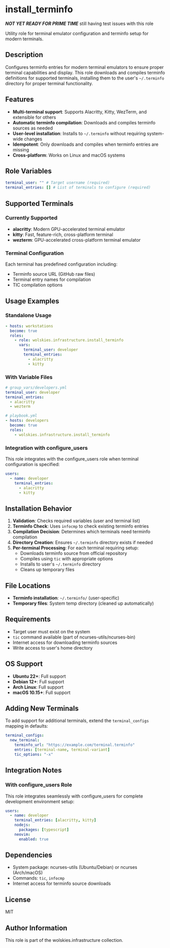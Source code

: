 # install_terminfo

**_NOT YET READY FOR PRIME TIME_** still having test issues with this role

Utility role for terminal emulator configuration and terminfo setup for modern terminals.

## Description

Configures terminfo entries for modern terminal emulators to ensure proper terminal capabilities and display. This role downloads and compiles terminfo definitions for supported terminals, installing them to the user's `~/.terminfo` directory for proper terminal functionality.

## Features

- **Multi-terminal support**: Supports Alacritty, Kitty, WezTerm, and extensible for others
- **Automatic terminfo compilation**: Downloads and compiles terminfo sources as needed
- **User-level installation**: Installs to `~/.terminfo` without requiring system-wide changes
- **Idempotent**: Only downloads and compiles when terminfo entries are missing
- **Cross-platform**: Works on Linux and macOS systems

## Role Variables

```yaml
terminal_user: "" # Target username (required)
terminal_entries: [] # List of terminals to configure (required)
```

## Supported Terminals

### Currently Supported

- **alacritty**: Modern GPU-accelerated terminal emulator
- **kitty**: Fast, feature-rich, cross-platform terminal
- **wezterm**: GPU-accelerated cross-platform terminal emulator

### Terminal Configuration

Each terminal has predefined configuration including:

- Terminfo source URL (GitHub raw files)
- Terminal entry names for compilation
- TIC compilation options

## Usage Examples

### Standalone Usage

```yaml
- hosts: workstations
  become: true
  roles:
    - role: wolskies.infrastructure.install_terminfo
      vars:
        terminal_user: developer
        terminal_entries:
          - alacritty
          - kitty
```

### With Variable Files

```yaml
# group_vars/developers.yml
terminal_user: developer
terminal_entries:
  - alacritty
  - wezterm

# playbook.yml
- hosts: developers
  become: true
  roles:
    - wolskies.infrastructure.install_terminfo
```

### Integration with configure_users

This role integrates with the configure_users role when terminal configuration is specified:

```yaml
users:
  - name: developer
    terminal_entries:
      - alacritty
      - kitty
```

## Installation Behavior

1. **Validation**: Checks required variables (user and terminal list)
2. **Terminfo Check**: Uses `infocmp` to check existing terminfo entries
3. **Compilation Decision**: Determines which terminals need terminfo compilation
4. **Directory Creation**: Ensures `~/.terminfo` directory exists if needed
5. **Per-terminal Processing**: For each terminal requiring setup:
   - Downloads terminfo source from official repository
   - Compiles using `tic` with appropriate options
   - Installs to user's `~/.terminfo` directory
   - Cleans up temporary files

## File Locations

- **Terminfo installation**: `~/.terminfo/` (user-specific)
- **Temporary files**: System temp directory (cleaned up automatically)

## Requirements

- Target user must exist on the system
- `tic` command available (part of ncurses-utils/ncurses-bin)
- Internet access for downloading terminfo sources
- Write access to user's home directory

## OS Support

- **Ubuntu 22+**: Full support
- **Debian 12+**: Full support
- **Arch Linux**: Full support
- **macOS 10.15+**: Full support

## Adding New Terminals

To add support for additional terminals, extend the `terminal_configs` mapping in defaults:

```yaml
terminal_configs:
  new_terminal:
    terminfo_url: "https://example.com/terminal.terminfo"
    entries: [terminal-name, terminal-variant]
    tic_options: "-x"
```

## Integration Notes

### With configure_users Role

This role integrates seamlessly with configure_users for complete development environment setup:

```yaml
users:
  - name: developer
    terminal_entries: [alacritty, kitty]
    nodejs:
      packages: [typescript]
    neovim:
      enabled: true
```

## Dependencies

- System package: ncurses-utils (Ubuntu/Debian) or ncurses (Arch/macOS)
- Commands: `tic`, `infocmp`
- Internet access for terminfo source downloads

## License

MIT

## Author Information

This role is part of the wolskies.infrastructure collection.
